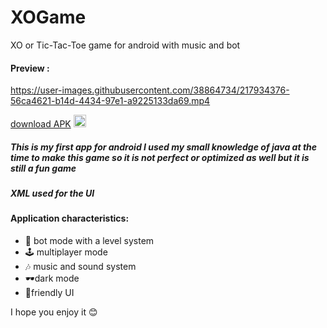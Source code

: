 # XOGame
XO or Tic-Tac-Toe game for android with music and bot

#### Preview :
<!--
<img src="XOGame.gif" alt="preview" title="preview" width="200">  
-->
https://user-images.githubusercontent.com/38864734/217934376-56ca4621-b14d-4434-97e1-a9225133da69.mp4

[download APK](https://github.com/darsh-7/XOGame/releases/download/1.1/XO.Game.apk) <img src="https://img.icons8.com/emoji/512/down-arrow-emoji.png" alt="preview"  width="20">
##### This is my first app for android I used my small knowledge of java at the time to make this game so it is not perfect or optimized as well but it is still a fun game 
##### XML used for the UI

#### Application characteristics:
- 🤖 bot mode with a level system
- 🕹️ multiplayer mode
- 🎶 music and sound system
- 🕶️dark mode
- 📱friendly UI

I hope you enjoy it 😊
